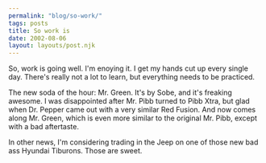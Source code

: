```yaml
---
permalink: "blog/so-work/"
tags: posts
title: So work is
date: 2002-08-06
layout: layouts/post.njk
---
```


So, work is going well. I'm enoying it. I get my hands cut up every single day. There's really not a lot to learn, but everything needs to be practiced. 

The new soda of the hour: Mr. Green. It's by Sobe, and it's freaking awesome. I was disappointed after Mr. Pibb turned to Pibb Xtra, but glad when Dr. Pepper came out with a very similar Red Fusion. And now comes along Mr. Green, which is even more similar to the original Mr. Pibb, except with a bad aftertaste.

In other news, I'm considering trading in the Jeep on one of those new bad ass Hyundai Tiburons. Those are sweet.